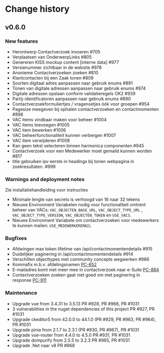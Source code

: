 # Change history

## v0.6.0

### New features

- Herontwerp Contactverzoek invoeren #705
- Verplaatsen van OnderwerpLinks #805
- Genereren KISS mockup content [interne data] #977
- Versienummer zichtbaar in de website #978
- Anonieme Contactverzoeken zoeken #810
- Klantcontacten bij een Zaak tonen #809
- Soorten digitaal adres aanpassen naar gebruik enums #891
- Tonen van digitale adressen aanpassen naar gebruik enums #974
- Digitale adressen opslaan conform validatieregels OK2 #939
- Partij-identificatoren aanpassen naar gebruik enums #890
- Contactverzoekformuliertjes / vragensetjes óók voor groepen #954
- Pagesize meegeven bij ophalen contactverzoeken en contactmomenten #896
- VAC items vindbaar maken voor beheer #1004
- VAC items toevoegen #1005
- VAC item bewerken #1006
- VAC beheerfunctionaliteit kunnen verbergen #1007
- VAC item verwijderen #1008
- Kan geen tekst selecteren binnen harmonica componenten #945
- Contactverzoek voor een Medewerker moet gemaild kunnen worden #817
- title gebruiken ipv eerste in headings bij tonen webpagina in zoekresultaten. #999

### Warnings and deployment notes

Zie installatiehandleiding voor instructies

- Minimale lengte van secrets is verhoogd van 16 naar 32 tekens
- Nieuwe Environment Variabelen nodig voor functionaliteit omtrent beheer van VACs: `VAC_OBJECTEN_BASE_URL`, `VAC_OBJECT_TYPE_URL` , `VAC_OBJECT_TYPE_VERSION`, `VAC_OBJECTEN_TOKEN` en `USE_VACS`.
- Nieuwe Environment Variabele om contactverzoeken voor medewerkers te kunnen mailen: `USE_MEDEWERKEREMAIL`

### Bugfixes

- Afdwingen max token lifetime van /api/contactmomentendetails #915
- Duidelijker paginering in /api/contactmomentendetails #914
- Verschillen objecttypes met community concepts wegwerken #986
- Kommafix m.b.v. afdelingsnamen [PC-652](https://dimpact.atlassian.net/browse/PC-652)
- E-mailadres komt niet meer mee in contactverzoek naar e-Suite [PC-884](https://dimpact.atlassian.net/browse/PC-884)
- Contactverzoeken zoeken gaat niet goed om met paginering in response [PC-911](https://dimpact.atlassian.net/browse/)

### Maintenance

- Upgrade vue from 3.4.31 to 3.5.13 PR #928, PR #966, PR #1031
- 3 vulnerabilities in the nuget dependencies of this project PR #927, PR #1031
- Upgrade ckeditor5 from 42.0.0 to 44.1.0 (PR #929, PR #963, PR #964), PR #1031
- Upgrade pinia from 2.1.7 to 2.3.1 (PR #930, PR #967), PR #1031
- Upgrade vue-router from 4.4.0 to 4.5.0 PR #931, PR #1031
- Upgrade dompurify from 2.5.5 to 3.2.3 PR #965, PR #1031
- Upgrade .Net naar v8 PR #968
